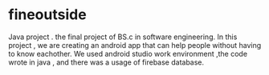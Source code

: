 # fineoutside
Java project . the final project of BS.c in software engineering. 
In this project , we are creating an android app that can help people without having to know eachother.
We used android studio work environment ,the code wrote in java , and there was a usage of firebase database.
